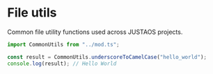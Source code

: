 # File utils

Common file utility functions used across JUSTAOS projects.

```ts
import CommonUtils from "../mod.ts";

const result = CommonUtils.underscoreToCamelCase("hello_world");
console.log(result); // Hello World
```
